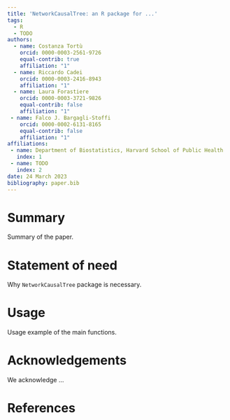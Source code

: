```yaml
---
title: 'NetworkCausalTree: an R package for ...'
tags:
  - R
  - TODO
authors:
  - name: Costanza Tortù
    orcid: 0000-0003-2561-9726
    equal-contrib: true
    affiliation: "1"
  - name: Riccardo Cadei
    orcid: 0000-0003-2416-8943
    affiliation: "1"
  - name: Laura Forastiere
    orcid: 0000-0003-3721-9826
    equal-contrib: false
    affiliation: "1" 
 - name: Falco J. Bargagli-Stoffi
    orcid: 0000-0002-6131-8165
    equal-contrib: false
    affiliation: "1"
affiliations:
 - name: Department of Biostatistics, Harvard School of Public Health
   index: 1
 - name: TODO
   index: 2
date: 24 March 2023
bibliography: paper.bib
---
```


# Summary

Summary of the paper.

# Statement of need

Why `NetworkCausalTree` package is necessary.

# Usage

Usage example of the main functions.

# Acknowledgements

We acknowledge ...

# References
